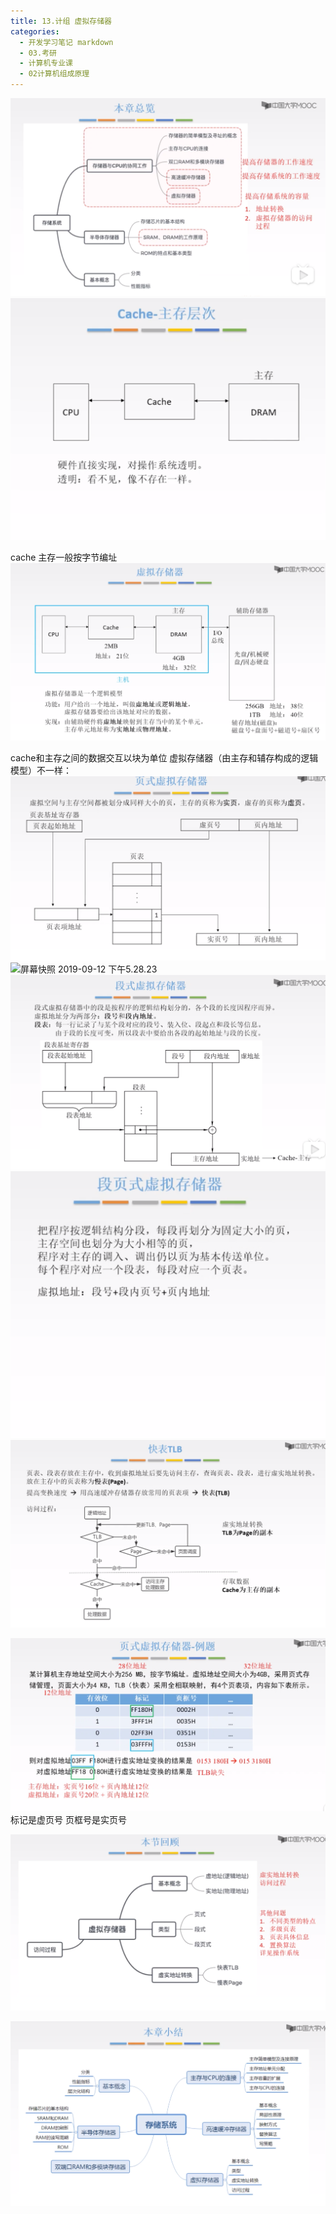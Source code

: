 ```yaml
---
title: 13.计组 虚拟存储器
categories:
  - 开发学习笔记 markdown
  - 03.考研
  - 计算机专业课
  - 02计算机组成原理
---
```

![屏幕快照 2019-09-12 下午5.13.32](https://raw.githubusercontent.com/ayrikiya/pic-store/main/ky/%E5%B1%8F%E5%B9%95%E5%BF%AB%E7%85%A7%202019-09-12%20%E4%B8%8B%E5%8D%885.13.32.png)
 ![屏幕快照 2019-09-12 下午5.14.16](https://raw.githubusercontent.com/ayrikiya/pic-store/main/ky/%E5%B1%8F%E5%B9%95%E5%BF%AB%E7%85%A7%202019-09-12%20%E4%B8%8B%E5%8D%885.14.16.png)

cache 主存一般按字节编址
![屏幕快照 2019-09-12 下午5.18.02](https://raw.githubusercontent.com/ayrikiya/pic-store/main/ky/%E5%B1%8F%E5%B9%95%E5%BF%AB%E7%85%A7%202019-09-12%20%E4%B8%8B%E5%8D%885.18.02.png)

cache和主存之间的数据交互以块为单位 
虚拟存储器（由主存和辅存构成的逻辑模型）不一样：
![屏幕快照 2019-09-12 下午5.22.43](https://raw.githubusercontent.com/ayrikiya/pic-store/main/ky/%E5%B1%8F%E5%B9%95%E5%BF%AB%E7%85%A7%202019-09-12%20%E4%B8%8B%E5%8D%885.22.43.png)
![屏幕快照 2019-09-12 下午5.28.23](media/%E5%B1%8F%E5%B9%95%E5%BF%AB%E7%85%A7%202019-09-12%20%E4%B8%8B%E5%8D%885.28.23.png)
![屏幕快照 2019-09-12 下午5.29.18](https://raw.githubusercontent.com/ayrikiya/pic-store/main/ky/%E5%B1%8F%E5%B9%95%E5%BF%AB%E7%85%A7%202019-09-12%20%E4%B8%8B%E5%8D%885.29.18.png)
![屏幕快照 2019-09-12 下午5.30.07](https://raw.githubusercontent.com/ayrikiya/pic-store/main/ky/%E5%B1%8F%E5%B9%95%E5%BF%AB%E7%85%A7%202019-09-12%20%E4%B8%8B%E5%8D%885.30.07.png)
![屏幕快照 2019-09-12 下午5.32.36](https://raw.githubusercontent.com/ayrikiya/pic-store/main/ky/%E5%B1%8F%E5%B9%95%E5%BF%AB%E7%85%A7%202019-09-12%20%E4%B8%8B%E5%8D%885.32.36.png)


![屏幕快照 2019-09-12 下午5.37.25](https://raw.githubusercontent.com/ayrikiya/pic-store/main/ky/%E5%B1%8F%E5%B9%95%E5%BF%AB%E7%85%A7%202019-09-12%20%E4%B8%8B%E5%8D%885.37.25.png)
标记是虚页号 页框号是实页号


![屏幕快照 2019-09-12 下午5.38.25](https://raw.githubusercontent.com/ayrikiya/pic-store/main/ky/%E5%B1%8F%E5%B9%95%E5%BF%AB%E7%85%A7%202019-09-12%20%E4%B8%8B%E5%8D%885.38.25.png)

![屏幕快照 2019-09-12 下午5.39.45](https://raw.githubusercontent.com/ayrikiya/pic-store/main/ky/%E5%B1%8F%E5%B9%95%E5%BF%AB%E7%85%A7%202019-09-12%20%E4%B8%8B%E5%8D%885.39.45-1.png)

